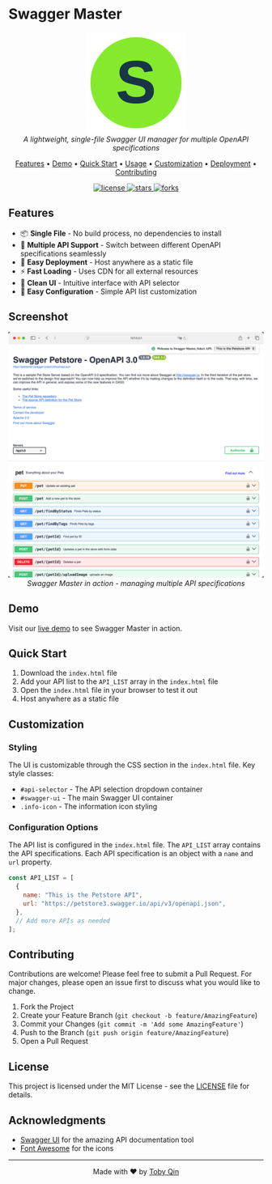 # Swagger Master

<p align="center">
  <img src="docs/images/swagger-master-logo.svg" alt="Swagger Master Logo" width="200"/>
  <br>
  <i>A lightweight, single-file Swagger UI manager for multiple OpenAPI specifications</i>
  <br>
</p>

<p align="center">
  <a href="#features">Features</a> •
  <a href="#demo">Demo</a> •
  <a href="#quick-start">Quick Start</a> •
  <a href="#usage">Usage</a> •
  <a href="#customization">Customization</a> •
  <a href="#deployment">Deployment</a> •
  <a href="#contributing">Contributing</a>
</p>

<p align="center">
  <a href="https://github.com/tobyqin/swagger-master/blob/main/LICENSE">
    <img src="https://img.shields.io/github/license/tobyqin/swagger-master" alt="license">
  </a>
  <a href="https://github.com/tobyqin/swagger-master/stargazers">
    <img src="https://img.shields.io/github/stars/tobyqin/swagger-master" alt="stars">
  </a>
  <a href="https://github.com/tobyqin/swagger-master/network/members">
    <img src="https://img.shields.io/github/forks/tobyqin/swagger-master" alt="forks">
  </a>
</p>

## Features

- 📦 **Single File** - No build process, no dependencies to install
- 🔄 **Multiple API Support** - Switch between different OpenAPI specifications seamlessly
- 🚀 **Easy Deployment** - Host anywhere as a static file
- ⚡ **Fast Loading** - Uses CDN for all external resources
- 🎨 **Clean UI** - Intuitive interface with API selector
- 🔧 **Easy Configuration** - Simple API list customization

## Screenshot

<p align="center">
  <img src="docs/images/swagger-master.png" alt="Swagger Master Screenshot" width="800"/>
  <br>
  <i>Swagger Master in action - managing multiple API specifications</i>
</p>

## Demo

Visit our [live demo](https://tobyqin.github.io/swagger-master) to see Swagger Master in action.

## Quick Start

1. Download the `index.html` file
2. Add your API list to the `API_LIST` array in the `index.html` file
3. Open the `index.html` file in your browser to test it out
4. Host anywhere as a static file

## Customization

### Styling

The UI is customizable through the CSS section in the `index.html` file. Key style classes:

- `#api-selector` - The API selection dropdown container
- `#swagger-ui` - The main Swagger UI container
- `.info-icon` - The information icon styling

### Configuration Options

The API list is configured in the `index.html` file. The `API_LIST` array contains the API specifications. Each API specification is an object with a `name` and `url` property.

```javascript
const API_LIST = [
  {
    name: "This is the Petstore API",
    url: "https://petstore3.swagger.io/api/v3/openapi.json",
  },
  // Add more APIs as needed
];
```

## Contributing

Contributions are welcome! Please feel free to submit a Pull Request. For major changes, please open an issue first to discuss what you would like to change.

1. Fork the Project
2. Create your Feature Branch (`git checkout -b feature/AmazingFeature`)
3. Commit your Changes (`git commit -m 'Add some AmazingFeature'`)
4. Push to the Branch (`git push origin feature/AmazingFeature`)
5. Open a Pull Request

## License

This project is licensed under the MIT License - see the [LICENSE](LICENSE) file for details.

## Acknowledgments

- [Swagger UI](https://github.com/swagger-api/swagger-ui) for the amazing API documentation tool
- [Font Awesome](https://fontawesome.com) for the icons

---

<p align="center">
  Made with ❤️ by <a href="https://github.com/tobyqin">Toby Qin</a>
</p>
